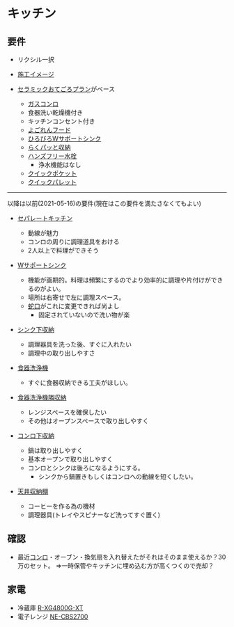 # キッチン

## 要件

* リクシル一択

* [施工イメージ](https://www.lixil.co.jp/lineup/kitchen/richelle/case/plan12.htm)

* [セラミックおてごろプラン](https://www.lixil.co.jp/lineup/kitchen/richelle/price/price02.htm)がベース
  * [ガスコンロ](https://www.lixil.co.jp/lineup/kitchen/richelle/parts/parts07.htm)
  * 食器洗い乾燥機付き
  * キッチンコンセント付き
  * [よごれんフード](https://www.lixil.co.jp/lineup/kitchen/richelle/parts/parts08.htm)
  * [ひろびろWサポートシンク](https://www.lixil.co.jp/lineup/kitchen/richelle/parts/parts04.htm)
  * [らくパッと収納](https://www.lixil.co.jp/lineup/kitchen/richelle/parts/parts09.htm)
  * [ハンズフリー水栓](https://www.lixil.co.jp/lineup/kitchen/richelle/parts/parts05.htm)
    * 浄水機能はなし
  * [クイックポケット](https://www.lixil.co.jp/lineup/kitchen/richelle/parts/parts10.htm)
  * [クイックパレット](https://www.lixil.co.jp/lineup/kitchen/richelle/parts/parts10.htm)



---
以降は以前(2021-05-16)の要件(現在はこの要件を満たさなくてもよい)

* [セパレートキッチン](https://pin.it/v8UNlRa)
  * 動線が魅力
  * コンロの周りに調理道具をおける
  * 2人以上で料理ができそう

* [Wサポートシンク](https://www.lixil.co.jp/lineup/kitchen/alesta/parts/parts04.htm)
  * 機能が画期的。料理は頻繁にするのでより効率的に調理や片付けができるのがよい。
  * 場所は右寄せで左に調理スペース。
  * [蛇口](https://pin.it/1eeNvLt)がこれに変更できれば尚よし
    * 固定されていないので洗い物が楽 

* [シンク下収納](https://pin.it/1oUR9BV)
  * 調理器具を洗った後、すぐに入れたい
  * 調理中の取り出しやすさ 

* [食器洗浄機](https://kries.jp/uchiblog/dishwasher-care)
  * すぐに食器収納できる工夫がほしい。

* [食器洗浄機隣収納](https://pin.it/3ThPE0n)
  * レンジスペースを確保したい
  * その他はオープンスペースで取り出しやすく

* [コンロ下収納](https://pin.it/6mTZmHt)
  * 鍋は取り出しやすく
  * 基本オープンで取り出しやすく
  * コンロとシンクは後ろになるようにする。
    * シンクから鍋置きもしくはコンロへの動線を短くしたい。

* [天井収納棚](https://pin.it/3bLFxiJ)
  * コーヒーを作る為の機材
  * 調理器具(トレイやスピナーなど洗ってすぐ置く)

## 確認
  * 最近[コンロ](https://www.noritz.co.jp/product/kitchen01/builtin/fami.html)・オーブン・換気扇を入れ替えたがそれはそのまま使えるか？30万のセット。
  ⇒一時保管やキッチンに埋め込む方が高くつくので売却？


## 家電
  * 冷蔵庫 [R-XG4800G-XT](https://www.yodobashi.com/product/100000001003201343/)
  * 電子レンジ [NE-CBS2700](https://panasonic.jp/range/products/ne-bs2700.html)
